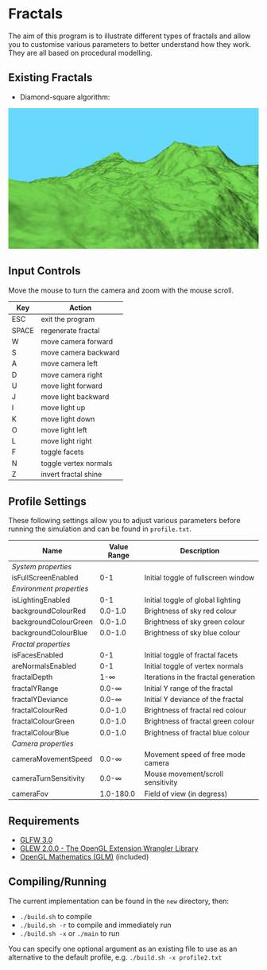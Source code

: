 # Fractals

The aim of this program is to illustrate different types of fractals and allow you to customise various parameters to better understand how they work. They are all based on procedural modelling.

## Existing Fractals

* Diamond-square algorithm:

![alt-text](new/images/dsa_screenshot.jpg "Diamond-square algorithm image example")

## Input Controls

Move the mouse to turn the camera and zoom with the mouse scroll.

| Key   | Action                |
|-------|-----------------------|
| ESC   | exit the program      |
| SPACE | regenerate fractal    |
| W     | move camera forward   |
| S     | move camera backward  |
| A     | move camera left      |
| D     | move camera right     |
| U     | move light forward    |
| J     | move light backward   |
| I     | move light up         |
| K     | move light down       |
| O     | move light left       |
| L     | move light right      |
| F     | toggle facets         |
| N     | toggle vertex normals |
| Z     | invert fractal shine  |

## Profile Settings
These following settings allow you to adjust various parameters before running the simulation and can be found in `profile.txt`.

| Name                    | Value Range | Description                         |
|-------------------------|-------------|-------------------------------------|
|_System properties_      |                                                  ||
|isFullScreenEnabled      | 0-1       | Initial toggle of fullscreen window   |
|_Environment properties_ |                                                  ||
|isLightingEnabled        | 0-1       | Initial toggle of global lighting     |
|backgroundColourRed      | 0.0-1.0   | Brightness of sky red colour          |
|backgroundColourGreen    | 0.0-1.0   | Brightness of sky green colour        |
|backgroundColourBlue     | 0.0-1.0   | Brightness of sky blue colour         |
|_Fractal properties_     |                                                  ||
|isFacesEnabled           | 0-1       | Initial toggle of fractal facets      |
|areNormalsEnabled        | 0-1       | Initial toggle of vertex normals      |
|fractalDepth             | 1-∞       | Iterations in the fractal generation  |
|fractalYRange            | 0.0-∞     | Initial Y range of the fractal        |
|fractalYDeviance         | 0.0-∞     | Initial Y deviance of the fractal     |
|fractalColourRed         | 0.0-1.0   | Brightness of fractal red colour      |
|fractalColourGreen       | 0.0-1.0   | Brightness of fractal green colour    |
|fractalColourBlue        | 0.0-1.0   | Brightness of fractal blue colour     |
|_Camera properties_      |                                                  ||
|cameraMovementSpeed      | 0.0-∞     | Movement speed of free mode camera    |
|cameraTurnSensitivity    | 0.0-∞     | Mouse movement/scroll sensitivity     |
|cameraFov                | 1.0-180.0 | Field of view (in degress)            |

## Requirements

* [GLFW 3.0](https://github.com/glfw/glfw)
* [GLEW 2.0.0 - The OpenGL Extension Wrangler Library](https://github.com/nigels-com/glew)
* [OpenGL Mathematics (GLM)](https://github.com/g-truc/glm) (included)

## Compiling/Running

The current implementation can be found in the `new` directory, then:

* `./build.sh` to compile
* `./build.sh -r` to compile and immediately run
* `./build.sh -x` or `./main` to run

You can specify one optional argument as an existing file to use as an alternative to the default profile, e.g. `./build.sh -x profile2.txt`
